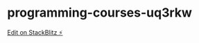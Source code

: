# programming-courses-uq3rkw

[Edit on StackBlitz ⚡️](https://stackblitz.com/edit/programming-courses-uq3rkw)
